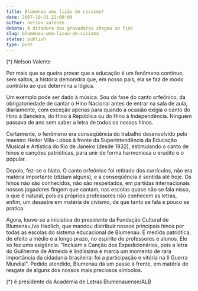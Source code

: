 ```yaml
---
title: Blumenau uma lição de civismo!
date: 2007-10-31 22:00:00
author: nelson.valente
debate: A ditadura das gravadoras chegou ao fim?
slug: blumenau-uma-licao-de-civismo
status: publish 
type: post
---
```


  

(\*) Nelson Valente   

  

  

 Por mais que se queira provar que a educação é um fenômeno contínuo, sem saltos, a história demonstra que, em nosso país, ela se faz de modo contrário ao que determina a lógica.  

 Um exemplo pode ser dado à música. Sou da fase do canto orfeônico, da obrigatoriedade de cantar o Hino Nacional antes de entrar na sala de aula, diariamente, com exceção apenas para quando a ocasião exigia o canto do Hino à Bandeira, do Hino à República ou do Hino à Independência. Ninguém passava de ano sem saber a letra de todos os nossos hinos.  

 Certamente, o fenômeno era conseqüência do trabalho desenvolvido pelo maestro Heitor Villa-Lobos à frente da Superintendência da Educação Musical e Artística do Rio de Janeiro (desde 1932), estimulando o canto de hinos e canções patrióticas, para unir de forma harmoniosa o erudito e o popular.  

 Depois, fez-se o hiato. O canto orfeônico foi retirado dos currículos, não era matéria importante (diziam alguns), e a conseqüência é sentida até hoje. Os hinos não são conhecidos, não são respeitados, em partidas internacionais nossos jogadores fingem que cantam, nas escolas quase não se fala nisso, o que é natural, pois os próprios professores não conhecem as letras, enfim, um desastre em matéria de civismo, de que tanto se fala e pouco se pratica.  

 Agora, louve-se a iniciativa do presidente da Fundação Cultural de Blumenau,Ivo Hadlich, que mandou distribuir nossos principais hinos por todas as escolas do sistema educacional de Blumenau. É medida patriótica, de efeito a médio e a longo prazo, no espírito de professores e alunos. Ele só fez uma exigência: "Incluam a Canção dos Expedicionários, pois a letra do Guilherme de Almeida é lindíssima e marca um momento de rara importância da cidadania brasileira: foi a participação e vitória na II Guerra Mundial". Pedido atendido, Blumenau dá um passo à frente, em matéria de resgate de alguns dos nossos mais preciosos símbolos.  

  

  

(\*) é presidente da Academia de Letras Blumenauense/ALB  

